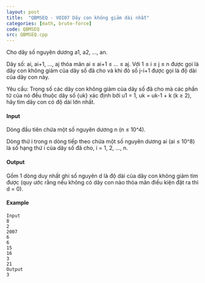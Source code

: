 ```yaml
---
layout: post
title:  "QBMSEQ - VOI07 Dãy con không giảm dài nhất"
categories: [math, brute-force]
code: QBMSEQ
src: QBMSEQ.cpp
---
```




  



Cho dãy số nguyên dương a1, a2, ..., an.

Dãy số: ai, ai+1, ..., aj thỏa mãn ai ≤ ai+1 ≤ ... ≤ aj. Với 1 ≤ i ≤ j ≤ n được gọi là dãy con không giảm của dãy số đã cho và khi đó số j-i+1 được gọi là độ dài của dãy con này.

Yêu cầu: Trong số các dãy con không giảm của dãy số đã cho mà các phần tử của nó đều thuộc dãy số {uk} xác định bởi u1 = 1, uk = uk\-1 + k (k ≥ 2), hãy tìm dãy con có độ dài lớn nhất.

#### Input

Dòng đầu tiên chứa một số nguyên dương n (n ≤ 10^4).

Dòng thứ i trong n dòng tiếp theo chứa một số nguyên dương ai (ai ≤ 10^8) là số hạng thứ i của dãy số đã cho, i = 1, 2, ..., n.

#### Output

Gồm 1 dòng duy nhất ghi số nguyên d là độ dài của dãy con không giảm tìm được (quy ước rằng nếu không có dãy con nào thỏa mãn điều kiện đặt ra thì d = 0).

#### Example

```
Input
8
2
2007
6
6
15
16
3
21
Output
3


```

<!--more-->

